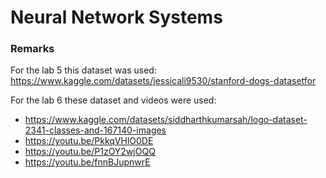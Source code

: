 # Neural Network Systems

### Remarks

For the lab 5 this dataset was used: https://www.kaggle.com/datasets/jessicali9530/stanford-dogs-datasetfor  

For the lab 6 these dataset and videos were used:
- https://www.kaggle.com/datasets/siddharthkumarsah/logo-dataset-2341-classes-and-167140-images
- https://youtu.be/PkkqVHlO0DE
- https://youtu.be/P1zOY2wjOQQ
- https://youtu.be/fnnBJupnwrE
